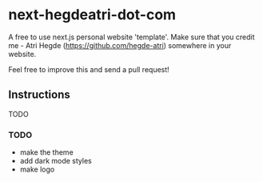 # next-hegdeatri-dot-com

A free to use next.js personal website 'template'. Make sure that you credit me - Atri Hegde (https://github.com/hegde-atri) somewhere in your website.

Feel free to improve this and send a pull request!

## Instructions

TODO

### TODO

- make the theme
- add dark mode styles
- make logo
